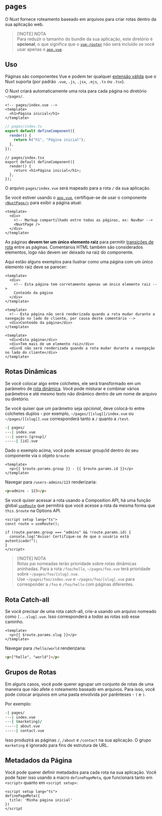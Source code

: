 # `pages`

O Nuxt fornece roteamento baseado em arquivos para criar rotas dentro da sua aplicação web.

> [!NOTE] NOTA  
> Para reduzir o tamanho do bundle da sua aplicação, este diretório é **opcional**, o que significa que o [`vue-router`](https://router.vuejs.org) não será incluído se você usar apenas o [`app.vue`](/directory/01-src-app-vue.html).

## Uso

Páginas são componentes Vue e podem ter qualquer [extensão válida](https://nuxt.com/docs/api/configuration/nuxt-config#extensions) que o Nuxt suporta (por padrão `.vue`, `.js`, `.jsx`, `.mjs`, `.ts` ou `.tsx`).

O Nuxt criará automaticamente uma rota para cada página no diretório `~/pages/`.

```vue
<!-- pages/index.vue -->
<template>
  <h1>Página inicial</h1>
</template>
```

```ts
// pages/index.ts
export default defineComponent({
  render() {
    return h("h1", "Página inicial");
  },
});
```

```tsx
// pages/index.tsx
export default defineComponent({
  render() {
    return <h1>Página inicial</h1>;
  },
});
```

O arquivo `pages/index.vue` será mapeado para a rota `/` da sua aplicação.

Se você estiver usando o [`app.vue`](https://nuxt.com/docs/guide/directory-structure/app), certifique-se de usar o componente [`<NuxtPage/>`](https://nuxt.com/docs/api/components/nuxt-page) para exibir a página atual:

```vue [app.vue]
<template>
  <div>
    <!-- Markup compartilhado entre todas as páginas, ex: NavBar -->
    <NuxtPage />
  </div>
</template>
```

As páginas **devem ter um único elemento raiz** para permitir [transições de rota](https://nuxt.com/docs/getting-started/transitions) entre as páginas. Comentários HTML também são considerados elementos, logo não devem ser deixado na raiz do componente.

Aqui estão alguns exemplos para ilustrar como uma página com um único elemento raiz deve se parecer:

```vue [pages/working.vue]
<template>
  <div>
    <!-- Esta página tem corretamente apenas um único elemento raiz -->
    Conteúdo da página
  </div>
</template>
```

```vue [pages/bad-1.vue]
<template>
  <!-- Esta página não será renderizada quando a rota mudar durante a navegação no lado do cliente, por causa deste comentário -->
  <div>Conteúdo da página</div>
</template>
```

```vue [pages/bad-2.vue]
<template>
  <div>Esta página</div>
  <div>Tem mais de um elemento raiz</div>
  <div>E não será renderizada quando a rota mudar durante a navegação no lado do cliente</div>
</template>
```

## Rotas Dinâmicas

Se você colocar algo entre colchetes, ele será transformado em um parâmetro de [rota dinâmica](https://router.vuejs.org/guide/essentials/dynamic-matching.html). Você pode misturar e combinar vários parâmetros e até mesmo texto não dinâmico dentro de um nome de arquivo ou diretório.

Se você quiser que um parâmetro seja _opcional_, deve colocá-lo entre colchetes duplos - por exemplo, `~/pages/[[slug]]/index.vue` ou `~/pages/[[slug]].vue` corresponderá tanto a `/` quanto a `/test`.

```bash [Estrutura de Diretórios]
-| pages/
---| index.vue
---| users-[group]/
-----| [id].vue
```

Dado o exemplo acima, você pode acessar group/id dentro do seu componente via o objeto `$route`:

```vue [pages/users-[group\]/[id\].vue]
<template>
  <p>{{ $route.params.group }} - {{ $route.params.id }}</p>
</template>
```

Navegar para `/users-admins/123` renderizaria:

```html
<p>admins - 123</p>
```

Se você quiser acessar a rota usando a Composition API, há uma função global [`useRoute`](https://nuxt.com/docs/api/composables/use-route) que permitirá que você acesse a rota da mesma forma que `this.$route` na Options API.

```vue twoslash
<script setup lang="ts">
const route = useRoute();

if (route.params.group === "admins" && !route.params.id) {
  console.log("Aviso! Certifique-se de que o usuário está autenticado!");
}
</script>
```

> [!NOTE] NOTA  
> Rotas pai nomeadas terão prioridade sobre rotas dinâmicas aninhadas. Para a rota `/foo/hello`, `~/pages/foo.vue` terá prioridade sobre `~/pages/foo/[slug].vue`.  
> Use `~/pages/foo/index.vue` e `~/pages/foo/[slug].vue` para corresponder a `/foo` e `/foo/hello` com páginas diferentes.

## Rota Catch-all

Se você precisar de uma rota catch-all, crie-a usando um arquivo nomeado como `[...slug].vue`. Isso corresponderá a _todas_ as rotas sob esse caminho.

```vue [pages/[...slug\].vue]
<template>
  <p>{{ $route.params.slug }}</p>
</template>
```

Navegar para `/hello/world` renderizaria:

```html
<p>["hello", "world"]</p>
```

## Grupos de Rotas

Em alguns casos, você pode querer agrupar um conjunto de rotas de uma maneira que não afete o roteamento baseado em arquivos. Para isso, você pode colocar arquivos em uma pasta envolvida por parênteses - `(` e `)`.

Por exemplo:

```bash [Estrutura de Diretórios]
-| pages/
---| index.vue
---| (marketing)/
-----| about.vue
-----| contact.vue
```

Isso produzirá as páginas `/`, `/about` e `/contact` na sua aplicação. O grupo `marketing` é ignorado para fins de estrutura de URL.

## Metadados da Página

Você pode querer definir metadados para cada rota na sua aplicação. Você pode fazer isso usando a macro `definePageMeta`, que funcionará tanto em `<script>` quanto em `<script setup>`:

```vue twoslash
<script setup lang="ts">
definePageMeta({
  title: 'Minha página inicial'
})
</script
```
